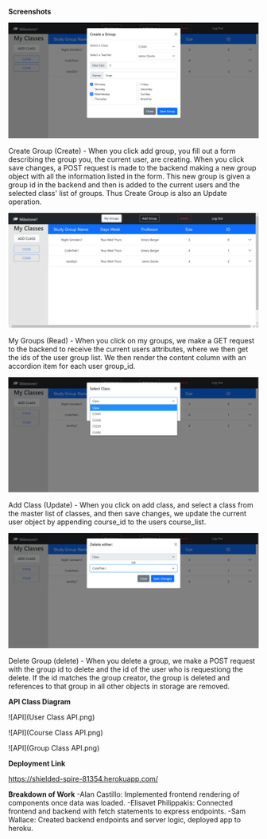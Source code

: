 

**Screenshots**

![Screenshot](Add_Group.png)

Create Group (Create) - When you click add group, you fill out a form describing the group you, the current user, are creating. When you click save changes, a POST request is made to the backend making a new group object with all the information listed in the form. This new group is given a group id in the backend and then is added to the current users and the selected class' list of groups. Thus Create Group is also an Update operation.

![Screenshot](My_Groups.png)

My Groups (Read) - When you click on my groups, we make a GET request to the backend to receive the current users attributes, where we then get the ids of the user group list. We then render the content column with an accordion item for each user group_id.

![Screenshot](Add_Class.png)

Add Class (Update) - When you click on add class, and select a class from the master list of classes, and then save changes, we update the current user object by appending course_id to the users course_list.

![Screenshot](Delete.png)

Delete Group (delete) - When you delete a group, we make a POST request with the group id to delete and the id of the user who is requestiong the delete. If the id matches the group creator, the group is deleted and references to that group in all other objects in storage are removed.

**API Class Diagram**

![API](User Class API.png)

![API](Course Class API.png)

![API](Group Class API.png)


**Deployment Link**

https://shielded-spire-81354.herokuapp.com/

**Breakdown of Work**
-Alan Castillo: Implemented frontend rendering of components once data was loaded.
-Elisavet Philippakis: Connected frontend and backend with fetch statements to express endpoints.
-Sam Wallace: Created backend endpoints and server logic, deployed app to heroku.


